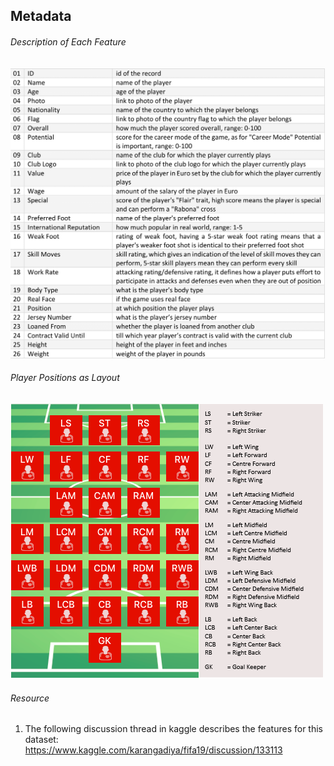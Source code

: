 ## Metadata

###### Description of Each Feature
![features-first-26](features-first-26.png)

###### Player Positions as Layout
![player-positions-with-layout](player-positions-with-layout.png)


###### Resource
1. The following discussion thread in kaggle describes the features for this dataset:\
https://www.kaggle.com/karangadiya/fifa19/discussion/133113